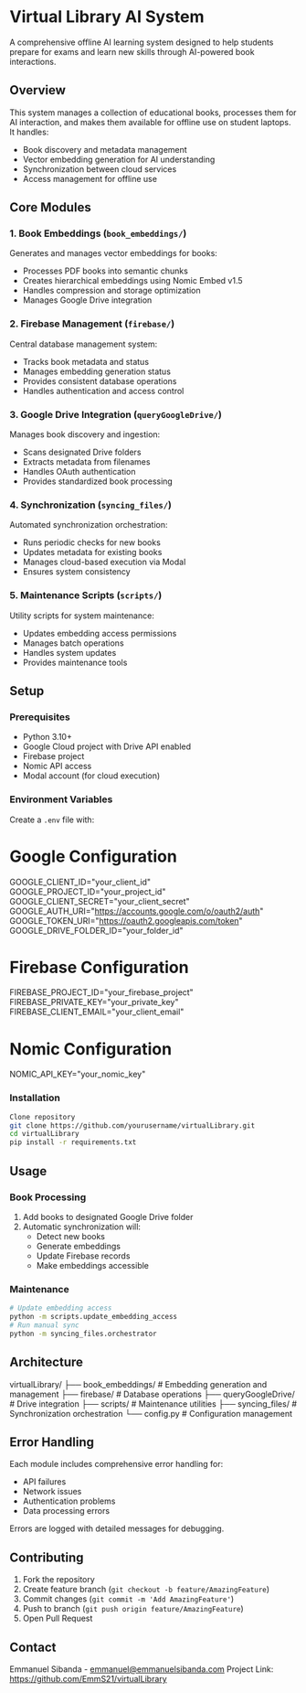 # Virtual Library AI System

A comprehensive offline AI learning system designed to help students prepare for exams and learn new skills through AI-powered book interactions.

## Overview

This system manages a collection of educational books, processes them for AI interaction, and makes them available for offline use on student laptops. It handles:

- Book discovery and metadata management
- Vector embedding generation for AI understanding
- Synchronization between cloud services
- Access management for offline use

## Core Modules

### 1. Book Embeddings (`book_embeddings/`)
Generates and manages vector embeddings for books:
- Processes PDF books into semantic chunks
- Creates hierarchical embeddings using Nomic Embed v1.5
- Handles compression and storage optimization
- Manages Google Drive integration

### 2. Firebase Management (`firebase/`)
Central database management system:
- Tracks book metadata and status
- Manages embedding generation status
- Provides consistent database operations
- Handles authentication and access control

### 3. Google Drive Integration (`queryGoogleDrive/`)
Manages book discovery and ingestion:
- Scans designated Drive folders
- Extracts metadata from filenames
- Handles OAuth authentication
- Provides standardized book processing

### 4. Synchronization (`syncing_files/`)
Automated synchronization orchestration:
- Runs periodic checks for new books
- Updates metadata for existing books
- Manages cloud-based execution via Modal
- Ensures system consistency

### 5. Maintenance Scripts (`scripts/`)
Utility scripts for system maintenance:
- Updates embedding access permissions
- Manages batch operations
- Handles system updates
- Provides maintenance tools

## Setup

### Prerequisites
- Python 3.10+
- Google Cloud project with Drive API enabled
- Firebase project
- Nomic API access
- Modal account (for cloud execution)

### Environment Variables
Create a `.env` file with:

# Google Configuration
GOOGLE_CLIENT_ID="your_client_id"
GOOGLE_PROJECT_ID="your_project_id"
GOOGLE_CLIENT_SECRET="your_client_secret"
GOOGLE_AUTH_URI="https://accounts.google.com/o/oauth2/auth"
GOOGLE_TOKEN_URI="https://oauth2.googleapis.com/token"
GOOGLE_DRIVE_FOLDER_ID="your_folder_id"

# Firebase Configuration
FIREBASE_PROJECT_ID="your_firebase_project"
FIREBASE_PRIVATE_KEY="your_private_key"
FIREBASE_CLIENT_EMAIL="your_client_email"

# Nomic Configuration
NOMIC_API_KEY="your_nomic_key"

### Installation
```bash
Clone repository
git clone https://github.com/yourusername/virtualLibrary.git
cd virtualLibrary
pip install -r requirements.txt
```


## Usage

### Book Processing
1. Add books to designated Google Drive folder
2. Automatic synchronization will:
   - Detect new books
   - Generate embeddings
   - Update Firebase records
   - Make embeddings accessible

### Maintenance

```bash
# Update embedding access
python -m scripts.update_embedding_access
# Run manual sync
python -m syncing_files.orchestrator
```


## Architecture
virtualLibrary/
├── book_embeddings/ # Embedding generation and management
├── firebase/ # Database operations
├── queryGoogleDrive/ # Drive integration
├── scripts/ # Maintenance utilities
├── syncing_files/ # Synchronization orchestration
└── config.py # Configuration management


## Error Handling

Each module includes comprehensive error handling for:
- API failures
- Network issues
- Authentication problems
- Data processing errors

Errors are logged with detailed messages for debugging.

## Contributing

1. Fork the repository
2. Create feature branch (`git checkout -b feature/AmazingFeature`)
3. Commit changes (`git commit -m 'Add AmazingFeature'`)
4. Push to branch (`git push origin feature/AmazingFeature`)
5. Open Pull Request


## Contact

Emmanuel Sibanda - emmanuel@emmanuelsibanda.com
Project Link: https://github.com/EmmS21/virtualLibrary
